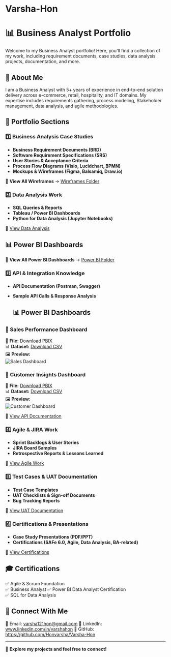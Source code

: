 # Varsha-Hon
# 📊 Business Analyst Portfolio
Welcome to my Business Analyst portfolio! Here, you'll find a collection of my work, including requirement documents, case studies, data analysis projects, documentation, and more.

## 📌 About Me
I am a Business Analyst with 5+ years of experience in end-to-end solution delivery across e-commerce, retail, hospitality, and IT domains. My expertise includes requirements gathering, process modeling, Stakeholder management, data analysis, and agile methodologies.

## 📂 Portfolio Sections

### 1️⃣ Business Analysis Case Studies
- **Business Requirement Documents (BRD)**
- **Software Requirement Specifications (SRS)**
- **User Stories & Acceptance Criteria**
- **Process Flow Diagrams (Visio, Lucidchart, BPMN)**
- **Mockups & Wireframes (Figma, Balsamiq, Draw.io)**

📂 **View All Wireframes** → [Wireframes Folder](./Wireframes/)

### 2️⃣ Data Analysis Work
- **SQL Queries & Reports**
- **Tableau / Power BI Dashboards**
- **Python for Data Analysis (Jupyter Notebooks)**

📂 [View Data Analysis](./Data-Analysis)

## 📊 Power BI Dashboards  
📂 **View All Power BI Dashboards** → [Power BI Folder](./PowerBI/)


### 3️⃣ API & Integration Knowledge
- **API Documentation (Postman, Swagger)**
- **Sample API Calls & Response Analysis**

  ## 📊 Power BI Dashboards  

### 🔹 Sales Performance Dashboard  
📂 **File:** [Download PBIX](./PowerBI/SalesDashboard.pbix)  
📊 **Dataset:** [Download CSV](./PowerBI/SalesData.csv)  
🖼 **Preview:**  
![Sales Dashboard](./PowerBI/SalesDashboard.png)  

### 🔹 Customer Insights Dashboard  
📂 **File:** [Download PBIX](./PowerBI/CustomerInsights.pbix)  
📊 **Dataset:** [Download CSV](./PowerBI/CustomerData.csv)  
🖼 **Preview:**  
![Customer Dashboard](./PowerBI/CustomerDashboard.png)  


📂 [View API Documentation](./API-Documentation)

### 4️⃣ Agile & JIRA Work
- **Sprint Backlogs & User Stories**
- **JIRA Board Samples**
- **Retrospective Reports & Lessons Learned**

📂 [View Agile Work](./Agile-JIRA)

### 5️⃣ Test Cases & UAT Documentation
- **Test Case Templates**
- **UAT Checklists & Sign-off Documents**
- **Bug Tracking Reports**

📂 [View UAT Documentation](./UAT-Test-Cases)

### 6️⃣ Certifications & Presentations
- **Case Study Presentations (PDF/PPT)**
- **Certifications (SAFe 6.0, Agile, Data Analysis, BA-related)**

📂 [View Certifications](./Certifications)
## 🎓 Certifications  
✅ Agile & Scrum Foundation  
✅ Business Analyst 
✅ Power BI Data Analyst Certification  
✅ SQL for Data Analysis  

## 🚀 Connect With Me
📧 Email: varsha121hon@gmail.com
💼 LinkedIn: www.linkedin.com/in/varshahon
📂 GitHub: https://github.com/Honvarsha/Varsha-Hon

---

🔗 **Explore my projects and feel free to connect!**
